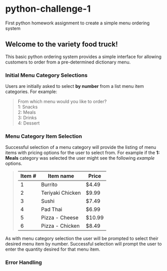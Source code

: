 # python-challenge-1
First python homework assignment to create a simple menu ordering system


## Welcome to the variety food truck!
This basic python ordering system provides a simple interface for allowing customers to order from a pre-determined dictionary menu.  

### Initial Menu Category Selections

Users are initially asked to select **by number** from a list menu item categories.  For example:

> From which menu would you like to order?  
> 1: Snacks  
> 2: Meals  
> 3: Drinks  
> 4: Dessert  

### Menu Category Item Selection

Successful selection of a menu category will provide the listing of menu items with pricing options for the user to select from.  For example if the **1: Meals** category was selected the user might see the following *example* options. 

>Item # | Item name        | Price  
>-------|------------------|-------  
>1      | Burrito          | $4.49  
>2      | Teriyaki Chicken | $9.99  
>3      | Sushi            | $7.49  
>4      | Pad Thai         | $6.99  
>5      | Pizza - Cheese   | $10.99
>6      | Pizza - Chicken  | $8.49  

As with menu category selection the user will be prompted to select their desired menu item by number.  Successful selection will prompt the user to enter the quantity desired for that menu item. 




### Error Handling
